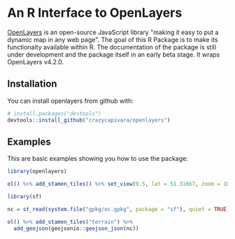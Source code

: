 
<!-- README.md is generated from README.Rmd. Please edit that file -->
An R Interface to OpenLayers
============================

[OpenLayers](https://openlayers.org/) is an open-source JavaScript library "making it easy to put a dynamic map in any web page". The goal of this R Package is to make its functionalty available within R. The documentation of the package is still under development and the package itself in an early beta stage. It wraps OpenLayers v4.2.0.

Installation
------------

You can install openlayers from github with:

``` r
# install.packages("devtools")
devtools::install_github("crazycapivara/openlayers")
```

Examples
--------

This are basic examples showing you how to use the package:

``` r
library(openlayers)

ol() %>% add_stamen_tiles() %>% set_view(9.5, lat = 51.31667, zoom = 10)

library(sf)

nc = st_read(system.file("gpkg/nc.gpkg", package = "sf"), quiet = TRUE)

ol() %>% add_stamen_tiles("terrain") %>%
  add_geojson(geojsonio::geojson_json(nc))
```
